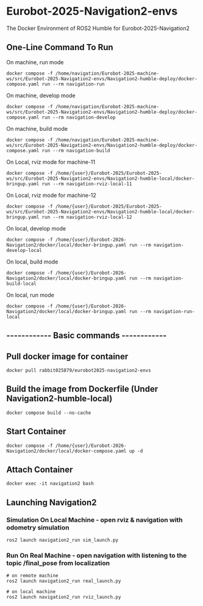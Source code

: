 # Eurobot-2025-Navigation2-envs
The Docker Environment of ROS2 Humble for Eurobot-2025-Navigation2

## One-Line Command To Run

On machine, run mode
```
docker compose -f /home/navigation/Eurobot-2025-machine-ws/src/Eurobot-2025-Navigation2-envs/Navigation2-humble-deploy/docker-compose.yaml run --rm navigation-run
```

On machine, develop mode
```
docker compose -f /home/navigation/Eurobot-2025-machine-ws/src/Eurobot-2025-Navigation2-envs/Navigation2-humble-deploy/docker-compose.yaml run --rm navigation-develop
```

On machine, build mode
```
docker compose -f /home/navigation/Eurobot-2025-machine-ws/src/Eurobot-2025-Navigation2-envs/Navigation2-humble-deploy/docker-compose.yaml run --rm navigation-build
```

On Local, rviz mode for machine-11
```
docker compose -f /home/{user}/Eurobot-2025/Eurobot-2025-ws/src/Eurobot-2025-Navigation2-envs/Navigation2-humble-local/docker-bringup.yaml run --rm navigation-rviz-local-11
```
On Local, rviz mode for machine-12
```
docker compose -f /home/{user}/Eurobot-2025/Eurobot-2025-ws/src/Eurobot-2025-Navigation2-envs/Navigation2-humble-local/docker-bringup.yaml run --rm navigation-rviz-local-12
```
On local, develop mode
```
docker compose -f /home/{user}/Eurobot-2026-Navigation2/docker/local/docker-bringup.yaml run --rm navigation-develop-local
```
On local, build mode
```
docker compose -f /home/{user}/Eurobot-2026-Navigation2/docker/local/docker-bringup.yaml run --rm navigation-build-local
```
On local, run mode
```
docker compose -f /home/{user}/Eurobot-2026-Navigation2/docker/local/docker-bringup.yaml run --rm navigation-run-local
```

## ------------ Basic commands ------------

## Pull docker image for container
```
docker pull rabbit025879/eurobot2025-navigation2-envs
```

## Build the image from Dockerfile (Under Navigation2-humble-local)
```
docker compose build --no-cache
```

## Start Container
```
docker compose -f /home/{user}/Eurobot-2026-Navigation2/docker/local/docker-compose.yaml up -d
```

## Attach Container
```
docker exec -it navigation2 bash
```

## Launching Navigation2
### Simulation On Local Machine - open rviz & navigation with odometry simulation
```
ros2 launch navigation2_run sim_launch.py
```
### Run On Real Machine - open navigation with listening to the topic /final_pose from localization
```
# on remote machine
ros2 launch navigation2_run real_launch.py 

# on local machine
ros2 launch navigation2_run rviz_launch.py
```
